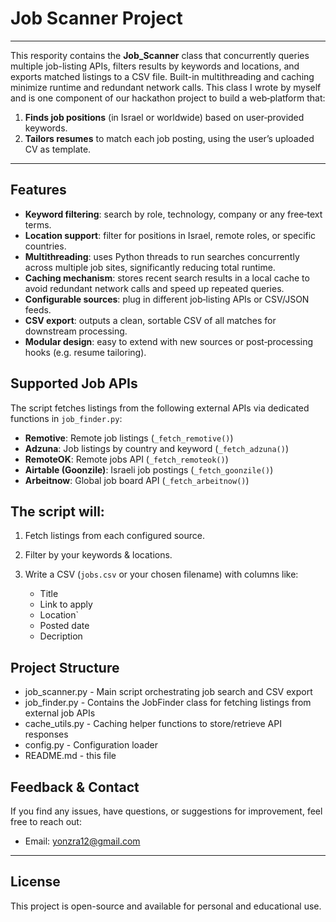 
# Job Scanner Project
---
This respority contains the **Job_Scanner** class that concurrently queries multiple job-listing APIs, filters results by keywords and locations, and exports matched listings to a CSV file. Built-in multithreading and caching minimize runtime and redundant network calls.
This class I wrote by myself and is one component of our hackathon project to build a web‑platform that:
1. **Finds job positions** (in Israel or worldwide) based on user‑provided keywords.  
2. **Tailors resumes** to match each job posting, using the user’s uploaded CV as template.

---

## Features
- **Keyword filtering**: search by role, technology, company or any free‑text terms.
- **Location support**: filter for positions in Israel, remote roles, or specific countries.
- **Multithreading**: uses Python threads to run searches concurrently across multiple job sites, significantly reducing total runtime.
- **Caching mechanism**: stores recent search results in a local cache to avoid redundant network calls and speed up repeated queries.
- **Configurable sources**: plug in different job‑listing APIs or CSV/JSON feeds.
- **CSV export**: outputs a clean, sortable CSV of all matches for downstream processing.
- **Modular design**: easy to extend with new sources or post‑processing hooks (e.g. resume tailoring).

## Supported Job APIs

The script fetches listings from the following external APIs via dedicated functions in `job_finder.py`:

- **Remotive**: Remote job listings (`_fetch_remotive()`)
- **Adzuna**: Job listings by country and keyword (`_fetch_adzuna()`)
- **RemoteOK**: Remote jobs API (`_fetch_remoteok()`)
- **Airtable (Goonzile)**: Israeli job postings (`_fetch_goonzile()`)
- **Arbeitnow**: Global job board API (`_fetch_arbeitnow()`)

## The script will:
1. Fetch listings from each configured source.
2. Filter by your keywords & locations.
3. Write a CSV (`jobs.csv` or your chosen filename) with columns like:

   * Title
   * Link to apply
   * Location`
   * Posted date
   * Decription




## Project Structure

* job_scanner.py      - Main script orchestrating job search and CSV export
* job_finder.py       - Contains the JobFinder class for fetching listings from external job APIs
*  cache_utils.py     - Caching helper functions to store/retrieve API responses
*  config.py          - Configuration loader
*  README.md          - this file
    

## Feedback & Contact
If you find any issues, have questions, or suggestions for improvement, feel free to reach out:
- Email: yonzra12@gmail.com

---
## License
This project is open-source and available for personal and educational use.

